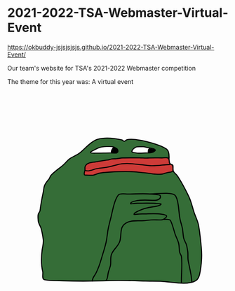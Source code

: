 # 2021-2022-TSA-Webmaster-Virtual-Event

https://okbuddy-jsjsjsjsjs.github.io/2021-2022-TSA-Webmaster-Virtual-Event/

Our team's website for TSA's 2021-2022 Webmaster competition

The theme for this year was: A virtual event

<svg width="100%" height="100%" viewBox="0 0 886 886" version="1.1" xmlns="http://www.w3.org/2000/svg" xmlns:xlink="http://www.w3.org/1999/xlink" xml:space="preserve" xmlns:serif="http://www.serif.com/" style="fill-rule:evenodd;clip-rule:evenodd;stroke-linecap:round;stroke-linejoin:round;stroke-miterlimit:1.5;">
    <g transform="matrix(1,0,0,1,147.638,147.638)">
        <path d="M312.33,47.438C279.115,39.772 246.441,35.485 214.481,44.59C189.491,51.71 163.518,82.367 143.568,98.786C131.549,108.678 116.489,113.169 103.75,121.868C93.237,129.047 84.2,141.758 74.105,150.158C58.191,163.4 40.59,174.649 26.652,190.3C23.154,194.227 22.975,199.874 19.669,203.905C12.254,212.946 5.236,220.559 0.912,231.77C-2.078,239.522 -1.835,248.294 -3.572,256.365C-9.045,281.801 -13.481,305.665 -16.708,331.583C-17.319,336.495 -21.556,339.981 -23.314,344.475C-26.51,352.643 -24.42,365.521 -23.666,373.955C-22.788,383.771 -15.656,392.701 -12.739,401.975C-8.198,416.411 -6.013,431.848 -3.795,446.785C-1.5,462.243 -6.339,474.961 -8.269,489.806C-12.1,519.269 -12.896,548.379 -5.833,576.879C-3.995,584.293 -9.639,604.281 -0.939,608.355C12.279,614.546 59.235,612.923 74.837,613.49C137.908,615.785 201.349,615.134 264.414,612.945C311.482,611.311 358.91,613.326 405.955,614.659C432.874,615.422 460.228,614.408 487.047,617.042C520.201,620.297 577.565,631.345 607.157,613.609C620.359,605.697 623.374,588.635 625.774,574.719C631.274,542.822 633.066,509.818 629.771,477.571C626.723,447.732 624.339,416.676 618.295,387.303C615.11,371.826 606.22,353.975 601.178,338.934C594.221,318.18 589.746,295.317 580.256,275.5C566.737,247.268 551.677,218.414 534.63,192.274C529.904,185.028 522.256,181.581 518.298,173.541C513.952,164.712 520.866,147.572 511.851,146.758C505.673,146.201 499.544,139.81 500.53,122.028C501.203,109.884 501.38,91.822 490.419,84.078C464.582,65.823 397.203,49.084 365.256,45.576C354.222,44.364 342.633,44.049 331.712,46.367C327.564,47.247 325.227,53.035 321.037,52.699C318.433,52.49 314.369,48.821 312.33,47.438Z" style="fill:rgb(53,109,55);stroke:black;stroke-width:4.17px;"/>
    </g>
    <g transform="matrix(1,0,0,0.794147,0,45.556)">
        <g transform="matrix(1,0,0,1,147.638,147.638)">
            <path d="M290.936,84.215C289.899,84.215 288.22,82.568 287.402,82.006C284.309,79.883 281.382,76.8 277.794,75.504C269.744,72.597 259.244,73.988 250.864,74.072C240.872,74.171 228.718,75.834 219.55,80.031C210.087,84.362 201.494,90.588 192.916,96.424C190.616,97.989 184.636,100.501 186.036,104.291C186.74,106.194 189.923,106.32 191.589,106.638C197.425,107.755 203.634,107.2 209.552,107.2C227.925,107.2 246.26,106.082 264.622,106.082C270.241,106.082 275.832,106.21 281.447,106.373C284.162,106.451 287.757,107.017 290.36,106.077C299.281,102.856 295.316,87.26 288.798,83.302" style="fill:white;stroke:black;stroke-width:4.61px;"/>
        </g>
        <g transform="matrix(0.970134,0,0,1.00648,155.692,147.134)">
            <path d="M278.197,77.686C276.329,82.206 273.24,86.141 271.557,90.831C270.267,94.422 268.499,101.311 270.83,104.82C271.924,106.466 274.119,105.578 275.764,105.71C279.689,106.024 287.071,108.436 290.537,105.871C293.954,103.342 293.301,98.716 292.31,95.11C290.416,88.216 287.574,81.425 280.098,79.155" style="stroke:black;stroke-width:4.69px;"/>
        </g>
    </g>
    <g transform="matrix(1,0,0,0.871689,0,26.8668)">
        <g transform="matrix(1,0,0,1,147.638,147.638)">
            <path d="M396.839,76.481C396.733,76.234 393.825,76.432 393.578,76.43C390.188,76.407 386.798,76.414 383.409,76.414C379.351,76.414 375.232,76.269 371.262,77.248C369.213,77.752 367.313,78.637 365.542,79.777C360.214,83.204 350.62,91.689 351.829,99.054C352.317,102.029 355.376,102.726 357.843,103.246C363.06,104.344 368.312,105.303 373.614,105.871C384.216,107.008 394.291,105.509 404.818,105.058C412.826,104.716 421.252,105.382 429.144,103.749C434.677,102.603 438.355,100.896 442.226,97.097C443.125,96.215 444.804,95.104 445.188,93.849C446.878,88.315 438.518,86.268 435.048,85.038C427.679,82.427 420.092,81.464 412.51,79.813C407.524,78.727 402.657,76.445 397.494,76.445" style="fill:white;stroke:black;stroke-width:4.44px;"/>
        </g>
        <g transform="matrix(1,0,0,1,147.638,147.638)">
            <path d="M423.094,84.209C419.035,87.289 417.71,93.035 417.564,97.764C417.523,99.107 417.047,101.988 418.505,102.773C420.273,103.724 423.073,102.164 424.798,101.727C429.391,100.562 433.175,99.313 437.385,97.01C439.187,96.024 441.378,95.118 442.01,92.918C442.436,91.437 439.361,90.415 438.424,89.932C435.999,88.68 433.067,88.521 430.512,87.563C428.636,86.859 426.363,85.414 424.29,85.77C421.039,86.329 421.456,92.401 420.887,94.796C420.455,96.617 419.491,99.434 420.108,101.299C420.473,102.402 423.399,100.851 424.023,100.629C428.098,99.176 432.234,97.901 436.314,96.458C436.769,96.297 440.857,95.22 440.515,94.367C439.882,92.785 436.719,91.731 435.338,91.138C433.456,90.33 426.141,87.847 424.093,89.161C422.598,90.121 422.857,95.676 422.593,97.505C422.532,97.933 422.069,99.78 422.513,100.069C423.244,100.543 428.149,96.872 428.875,96.48C430.914,95.381 433.06,94.734 435.247,94.013C435.465,93.942 437.205,93.581 437.236,93.333C437.255,93.172 432.813,93.094 432.522,93.073C430.634,92.939 426.198,91.268 424.528,91.678C423.737,91.873 423.117,99.158 427.189,94.962" style="fill:none;stroke:black;stroke-width:4.44px;"/>
        </g>
    </g>
    <g transform="matrix(1,0,0,1,147.638,147.638)">
        <path d="M163.503,156.116C163.503,154.912 163.503,158.525 163.503,159.729L163.503,166.655C163.503,172.977 158.343,181.075 161.334,187.17C162.458,189.46 167.747,188.802 169.794,188.802C178.185,188.802 186.936,190.351 195.276,189.125C204.008,187.84 212.091,183.069 220.757,181.115C235.916,177.696 252.462,177.217 267.942,176.295C298.478,174.477 326.303,173.496 356.722,175.067C373.348,175.925 391.863,178.706 408.492,180.096C420.232,181.077 431.751,183.843 443.566,184.587C452.841,185.171 463.601,186.249 472.84,184.587C481.81,182.973 489.276,178.589 498.568,177.705C502.28,177.352 515.903,176.342 516.037,170.418C516.174,164.381 517.354,153.961 513.369,148.898C510.583,145.357 504.637,145.093 502.738,140.755C499.685,133.778 504.614,124.148 495.528,119.768C488.607,116.432 480.188,119.507 472.811,119.507C453.618,119.507 434.64,118.782 415.428,120.088C405.894,120.736 396.078,119.666 386.509,119.498C362.869,119.082 338.48,118.572 314.841,119.669C306.254,120.067 298.083,121.925 289.611,122.768C283.314,123.395 276.968,122.714 270.677,123.657C265.993,124.358 261.881,127.265 257.115,127.677C239.515,129.199 222.041,133.268 204.485,135.824C187.921,138.235 169.01,138.617 163.503,156.116Z" style="fill:rgb(205,59,56);stroke:black;stroke-width:4.17px;"/>
    </g>
    <g transform="matrix(1.01364,0,0,0.95008,140.764,154.742)">
        <path d="M169.311,171.185C180.354,177.688 199.344,167.959 209.893,165.091C223.893,161.284 238.325,161.057 252.512,158.406C267.671,155.572 282.244,150.907 297.063,146.762C336.012,135.869 385.672,147.964 425.368,151.237C452.024,153.434 477.49,147 503.95,146.115" style="fill:none;stroke:black;stroke-width:4.24px;"/>
    </g>
    <path d="M340.594,761.606C340.594,749.297 350.037,740.981 355.262,730.433C363.927,712.945 370.898,693.899 376.214,675.137C382.465,653.074 390.384,630.598 395.403,608.282C399.464,590.224 400.698,571.754 404.017,553.568C407.329,535.422 412.759,517.862 416.885,499.923C422.239,476.645 429.899,433.735 445.649,415.877C452.164,408.491 472.544,412.284 481.038,412.427C512.46,412.956 546.141,409.009 577.376,412.838C582.762,413.499 610.547,414.946 612.167,417.854C619.201,430.481 602.723,437.714 592.487,437.805C566.733,438.032 543.884,434.481 517.926,439.394C512.743,440.375 494.604,442.95 493.816,450.797C493.707,451.884 495.421,451.932 496.082,451.856C504.692,450.872 512.787,449.55 521.52,449.55C545.402,449.55 569.546,448.454 593.379,450.093C597.272,450.361 613.503,449.788 616.129,452.807C617.33,454.186 610.761,457.427 610.151,457.723C602.067,461.644 593.824,462.511 584.997,463.564C563.889,466.083 543.793,471.294 524.728,480.858C520.016,483.222 508.724,487.491 507.76,493.875C507.501,495.584 518.045,493.655 519.101,493.545C526.257,492.801 533.4,492.55 540.589,492.55C565.249,492.55 591.274,489.502 615.768,493.124C620.529,493.829 635.798,495.358 638.116,500.169C640.741,505.614 625.704,514.792 621.773,515.617C611.066,517.861 598.514,515.967 587.604,516.103C573.792,516.274 559.955,518.259 546.217,519.51C527.239,521.239 503.273,517.334 485.215,524.687C446.396,540.492 459.609,567.417 451.535,600.243C446.121,622.252 424.179,634.64 417.103,655.981C412.532,669.764 415.64,682.993 413.806,696.776C412.287,708.196 406.161,719.287 404.016,730.834C402.217,740.526 402.584,752.147 395.716,760.357" style="fill:none;stroke:black;stroke-width:4.17px;"/>
    <path d="M574.049,411.968C598.459,411.968 654.174,403.483 671.246,416.624C677.869,421.723 680.261,433.357 682.129,440.864C687.89,464.017 687.505,489.203 692.215,512.76C694.907,526.224 699.785,539.092 702.183,552.611C704.472,565.515 704.159,578.604 707.422,591.34C709.579,599.759 714.234,606.323 717.198,614.099C720.292,622.214 721.267,632.534 722.877,641.1C725.281,653.893 722.574,667.536 724.984,680.48C730.784,711.639 738.284,734.682 739.449,766.634" style="fill:none;stroke:black;stroke-width:4.17px;"/>
    <path d="M628.539,514.592C635.472,514.592 645.823,512.938 651.929,516.814C658.875,521.223 669.356,564.79 672.859,574.475C677.394,587.015 684.471,599.594 687.237,612.677C689.589,623.802 688.546,635.402 690.78,646.552C692.1,653.145 697.526,658.228 698.203,664.799C701.89,700.552 696.963,733.797 697.968,769.616" style="fill:none;stroke:black;stroke-width:4.17px;"/>
</svg>
